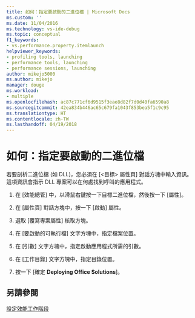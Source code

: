 ```yaml
---
title: 如何：指定要啟動的二進位檔 | Microsoft Docs
ms.custom: ''
ms.date: 11/04/2016
ms.technology: vs-ide-debug
ms.topic: conceptual
f1_keywords:
- vs.performance.property.itemlaunch
helpviewer_keywords:
- profiling tools, launching
- performance tools, launching
- performance sessions, launching
author: mikejo5000
ms.author: mikejo
manager: douge
ms.workload:
- multiple
ms.openlocfilehash: ac87c771cf6d9515f3eae8d82f7d0d40fa6590a8
ms.sourcegitcommit: 42ea834b446ac65c679fa1043f853bea5f1c9c95
ms.translationtype: HT
ms.contentlocale: zh-TW
ms.lasthandoff: 04/19/2018
---
```

# <a name="how-to-specify-the-binary-to-start"></a>如何：指定要啟動的二進位檔

若要剖析二進位檔 (如 DLL)，您必須在 [\<目標> 屬性頁] 對話方塊中輸入資訊。 這項資訊會指示 DLL 專案可以在何處找到呼叫的應用程式。

1. 在 [效能總管] 中，以滑鼠右鍵按一下目標二進位檔，然後按一下 [屬性]。

2. 在 [屬性頁] 對話方塊中，按一下 [啟動] 屬性。

3. 選取 [覆寫專案屬性] 核取方塊。

4. 在 [要啟動的可執行檔] 文字方塊中，指定檔案位置。

5. 在 [引數] 文字方塊中，指定啟動應用程式所需的引數。

6. 在 [工作目錄] 文字方塊中，指定目錄位置。

7. 按一下 [確定 **Deploying Office Solutions**]。

## <a name="see-also"></a>另請參閱

[設定效能工作階段](../profiling/configuring-performance-sessions.md)